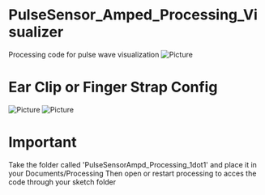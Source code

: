 # PulseSensor_Amped_Processing_Visualizer
Processing code for pulse wave visualization
![Picture](https://github.com/WorldFamousElectronics/PulseSensor_Amped_Processing_Visualizer/blob/master/ScreenShot.png)

# Ear Clip or Finger Strap Config
![Picture](https://github.com/WorldFamousElectronics/PulseSensor_Amped_Processing_Visualizer/blob/master/EarClip.png)
![Picture](https://github.com/WorldFamousElectronics/PulseSensor_Amped_Processing_Visualizer/blob/master/FingerStrap.png)


# Important
Take the folder called 'PulseSensorAmpd_Processing_1dot1' and place it in your
Documents/Processing 
Then open or restart processing to acces the code through your sketch folder
